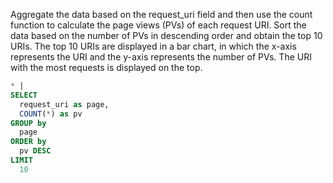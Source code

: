 Aggregate the data based on the request_uri field and then use the count function to calculate the page views (PVs) of each request URI. Sort the data based on the number of PVs in descending order and obtain the top 10 URIs. The top 10 URIs are displayed in a bar chart, in which the x-axis represents the URI and the y-axis represents the number of PVs. The URI with the most requests is displayed on the top.

```sql
* |
SELECT
  request_uri as page,
  COUNT(*) as pv
GROUP by
  page
ORDER by
  pv DESC
LIMIT
  10
```

